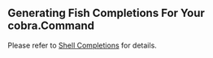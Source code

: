 ## Generating Fish Completions For Your cobra.Command

Please refer to [Shell Completions](_index.md) for details.

